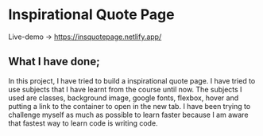 
# Inspirational Quote Page
Live-demo -> https://insquotepage.netlify.app/

## What I have done;
In this project, I have tried to build a inspirational quote page. I have tried to use subjects that I have learnt from the course until now. The subjects I used are classes, background image, google fonts, flexbox, hover and putting a link to the container to open in the new tab. 
I have been trying to challenge myself as much as possible to learn faster because I am aware that fastest way to learn code is writing code. 